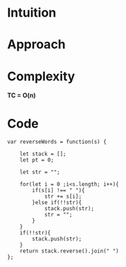 # Intuition

# Approach

# Complexity

**TC = O(n)**

# Code

```
var reverseWords = function(s) {

    let stack = [];
    let pt = 0;

    let str = "";

    for(let i = 0 ;i<s.length; i++){
        if(s[i] !== " "){
            str += s[i];
        }else if(!!str){
            stack.push(str);
            str = "";
        }
    }
    if(!!str){
        stack.push(str);
    }
    return stack.reverse().join(" ")
};

```
